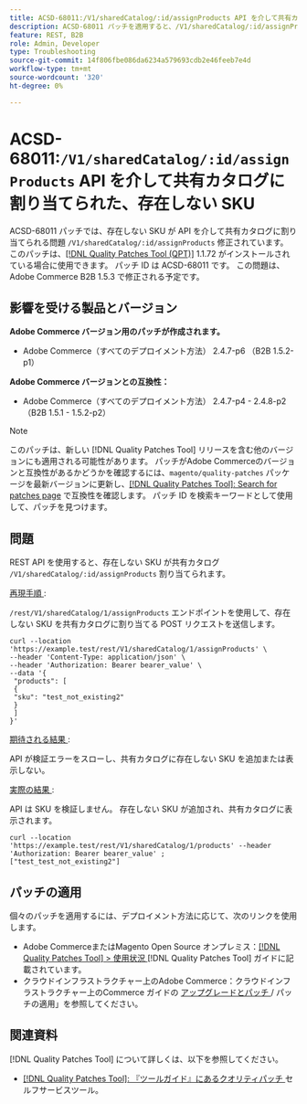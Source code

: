 ```yaml
---
title: ACSD-68011:/V1/sharedCatalog/:id/assignProducts API を介して共有カタログに割り当てられた、存在しない SKU
description: ACSD-68011 パッチを適用すると、/V1/sharedCatalog/:id/assignProducts API を介して共有カタログに割り当てられた存在しない SKU があるAdobe Commerceの問題が修正されます。
feature: REST, B2B
role: Admin, Developer
type: Troubleshooting
source-git-commit: 14f806fbe086da6234a579693cdb2e46feeb7e4d
workflow-type: tm+mt
source-wordcount: '320'
ht-degree: 0%

---
```


# ACSD-68011:`/V1/sharedCatalog/:id/assignProducts` API を介して共有カタログに割り当てられた、存在しない SKU

ACSD-68011 パッチでは、存在しない SKU が API を介して共有カタログに割り当てられる問題 `/V1/sharedCatalog/:id/assignProducts` 修正されています。 このパッチは、[[!DNL Quality Patches Tool (QPT)]](/help/tools/quality-patches-tool/quality-patches-tool-to-self-serve-quality-patches.md) 1.1.72 がインストールされている場合に使用できます。 パッチ ID は ACSD-68011 です。 この問題は、Adobe Commerce B2B 1.5.3 で修正される予定です。

## 影響を受ける製品とバージョン

**Adobe Commerce バージョン用のパッチが作成されます。**

* Adobe Commerce（すべてのデプロイメント方法） 2.4.7-p6 （B2B 1.5.2-p1）

**Adobe Commerce バージョンとの互換性：**

* Adobe Commerce（すべてのデプロイメント方法） 2.4.7-p4 - 2.4.8-p2 （B2B 1.5.1 - 1.5.2-p2）

>[!NOTE]
>
>このパッチは、新しい [!DNL Quality Patches Tool] リリースを含む他のバージョンにも適用される可能性があります。 パッチがAdobe Commerceのバージョンと互換性があるかどうかを確認するには、`magento/quality-patches` パッケージを最新バージョンに更新し、[[!DNL Quality Patches Tool]: Search for patches page](https://experienceleague.adobe.com/tools/commerce-quality-patches/index.html) で互換性を確認します。 パッチ ID を検索キーワードとして使用して、パッチを見つけます。

## 問題

REST API を使用すると、存在しない SKU が共有カタログ `/V1/sharedCatalog/:id/assignProducts` 割り当てられます。

<u> 再現手順 </u>:

`/rest/V1/sharedCatalog/1/assignProducts` エンドポイントを使用して、存在しない SKU を共有カタログに割り当てる POST リクエストを送信します。

```
curl --location 'https://example.test/rest/V1/sharedCatalog/1/assignProducts' \
--header 'Content-Type: application/json' \
--header 'Authorization: Bearer bearer_value' \
--data '{
 "products": [
 { 
 "sku": "test_not_existing2"
 }
 ]
}'
```

<u> 期待される結果 </u>:

API が検証エラーをスローし、共有カタログに存在しない SKU を追加または表示しない。

<u> 実際の結果 </u>:

API は SKU を検証しません。 存在しない SKU が追加され、共有カタログに表示されます。

```
curl --location 'https://example.test/rest/V1/sharedCatalog/1/products' --header 'Authorization: Bearer bearer_value' ;
["test_test_not_existing2"]
```


## パッチの適用

個々のパッチを適用するには、デプロイメント方法に応じて、次のリンクを使用します。

* Adobe CommerceまたはMagento Open Source オンプレミス：[[!DNL Quality Patches Tool] > 使用状況 ](/help/tools/quality-patches-tool/usage.md)[!DNL Quality Patches Tool] ガイドに記載されています。
* クラウドインフラストラクチャー上のAdobe Commerce：クラウドインフラストラクチャー上のCommerce ガイドの [ アップグレードとパッチ ](https://experienceleague.adobe.com/docs/commerce-cloud-service/user-guide/develop/upgrade/apply-patches.html)/ パッチの適用」を参照してください。

## 関連資料

[!DNL Quality Patches Tool] について詳しくは、以下を参照してください。

* [[!DNL Quality Patches Tool]: 『ツールガイド』にあるクオリティパッチ ](/help/tools/quality-patches-tool/quality-patches-tool-to-self-serve-quality-patches.md) セルフサービスツール。
